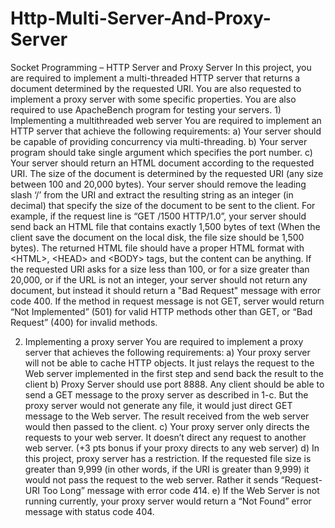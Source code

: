 # Http-Multi-Server-And-Proxy-Server
Socket Programming – HTTP Server and Proxy Server In this project, you are required to implement a multi-threaded HTTP server that returns a  document determined by the requested URI. You are also requested to implement a proxy server  with some specific properties. You are also required to use ApacheBench program for testing your servers.  1) Implementing a multithreaded web server  You are required to implement an HTTP server that achieve the following requirements: a) Your server should be capable of providing concurrency via multi-threading. b) Your server program should take single argument which specifies the port number. c) Your server should return an HTML document according to the requested URI. The size of  the document is determined by the requested URI (any size between 100 and 20,000 bytes). Your  server should remove the leading slash ‘/’ from the URI and extract the resulting string as an  integer (in decimal) that specify the size of the document to be sent to the client. For example,  if the request line is “GET /1500 HTTP/1.0”, your server should send back an HTML file  that contains exactly 1,500 bytes of text (When the client save the document on the local disk, the  file size should be 1,500 bytes). The returned HTML file should have a proper HTML format  with &lt;HTML>, &lt;HEAD> and &lt;BODY> tags, but the content can be anything. If the  requested URI asks for a size less than 100, or for a size greater than 20,000, or if the URL is not  an integer, your server should not return any document, but instead it should return a "Bad  Request" message with error code 400. If the method in request message is not GET, server  would return “Not Implemented” (501) for valid HTTP methods other than GET, or “Bad  Request” (400) for invalid methods.


2) Implementing a proxy server
You are required to implement a proxy server that achieves the following requirements:
a) Your proxy server will not be able to cache HTTP objects. It just relays the request to the 
Web server implemented in the first step and send back the result to the client
b) Proxy Server should use port 8888. Any client should be able to send a GET message to the 
proxy server as described in 1-c. But the proxy server would not generate any file, it would just 
direct GET message to the Web server. The result received from the web server would then 
passed to the client.
c) Your proxy server only directs the requests to your web server. It doesn’t direct any request to 
another web server. (+3 pts bonus if your proxy directs to any web server)
d) In this project, proxy server has a restriction. If the requested file size is greater than 9,999 (in 
other words, if the URI is greater than 9,999) it would not pass the request to the web server. 
Rather it sends “Request-URI Too Long” message with error code 414.
e) If the Web Server is not running currently, your proxy server would return a “Not Found” 
error message with status code 404.
